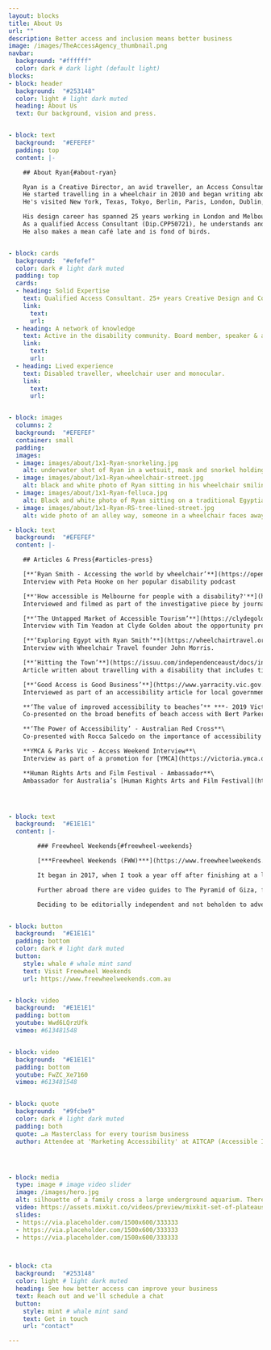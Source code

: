 ```yaml
---
layout: blocks
title: About Us
url: ""
description: Better access and inclusion means better business
image: /images/TheAccessAgency_thumbnail.png
navbar:
  background: "#ffffff"
  color: dark # dark light (default light)
blocks:
- block: header
  background:  "#253148"
  color: light # light dark muted
  heading: About Us
  text: Our background, vision and press.


- block: text
  background:  "#EFEFEF"
  padding: top
  content: |-

    ## About Ryan{#about-ryan}

    Ryan is a Creative Director, an avid traveller, an Access Consultant and wheelchair user.
    He started travelling in a wheelchair in 2010 and began writing about access in tourism in 2017 through his blog [*Freewheel Weekends*](https://www.freewheelweekends.com.au "Visit Freewheel Weekends").\
    He's visited New York, Texas, Tokyo, Berlin, Paris, London, Dublin, Amsterdam, Leiden, Helsinki, Copenhagen, Stockholm, Dusseldorf, Auckland, Tel Aviv, Jerusalem, Cairo, Alexandria and a few other places.   

    His design career has spanned 25 years working in London and Melbourne as a designer and communication consultant for Qantas, STA Travel, TFE Hotels, Jetstar, Visit Ballarat, Virgin Australia,  and many other organisations.
    As a qualified Access Consultant (Dip.CPP50721), he understands and advocates for universal access and as a designer he loves to create innovative, elegant solutions.
    He also makes a mean café late and is fond of birds.


- block: cards
  background:  "#efefef"
  color: dark # light dark muted
  padding: top
  cards:
  - heading: Solid Expertise
    text: Qualified Access Consultant. 25+ years Creative Design and Communcations
    link:
      text:
      url:
  - heading: A network of knowledge
    text: Active in the disability community. Board member, speaker & advocate
    link:
      text:
      url:
  - heading: Lived experience
    text: Disabled traveller, wheelchair user and monocular.
    link:
      text:
      url:


- block: images
  columns: 2
  background:  "#EFEFEF"
  container: small
  padding:
  images:
  - image: images/about/1x1-Ryan-snorkeling.jpg
    alt: underwater shot of Ryan in a wetsuit, mask and snorkel holding a starfish, someone out of shot holds their hand out
  - image: images/about/1x1-Ryan-wheelchair-street.jpg
    alt: black and white photo of Ryan sitting in his wheelchair smiling at the camera
  - image: images/about/1x1-Ryan-felluca.jpg
    alt: Black and white photo of Ryan sitting on a traditional Egyptian sailboat
  - image: images/about/1x1-Ryan-RS-tree-lined-street.jpg
    alt: wide photo of an alley way, someone in a wheelchair faces away from camera, the street is lined with dense potted green trees

- block: text
  background:  "#EFEFEF"
  content: |-

    ## Articles & Press{#articles-press}

    [**‘Ryan Smith - Accessing the world by wheelchair’**](https://open.spotify.com/episode/1hWEbhZ5BswxRstHUWtVzv) ***- I Can’t Stand Podcast***\
    Interview with Peta Hooke on her popular disability podcast

    [**'How accessible is Melbourne for people with a disability?'**](https://www.theage.com.au/national/victoria/how-accessible-is-melbourne-for-people-with-a-disability-20220131-p59shr.html) ***- The Age***\
    Interviewed and filmed as part of the investigative piece by journalist Jewel Topsfield.

    [**‘The Untapped Market of Accessible Tourism’**](https://clydegolden.com/inputdoc/ryansmith) ***- Input Doc Podcast***\
    Interview with Tim Yeadon at Clyde Golden about the opportunity presented by accessible tourism.

    [**‘Exploring Egypt with Ryan Smith’**](https://wheelchairtravel.org/podcast/podcast/episode-3-exploring-egypt-with-ryan-smith-freewheel-weekends/) ***- The Accessible Travel Talk Show 2020***\
    Interview with Wheelchair Travel founder John Morris.

    [**‘Hitting the Town’**](https://issuu.com/independenceaust/docs/inform-issue27-issuu/18) ***- Inform Magazine, Autumn 2019***\
    Article written about travelling with a disability that includes tips in planning and the transformative effect of travel.

    [**‘Good Access is Good Business’**](https://www.yarracity.vic.gov.au/about-us/yarra-news) ***- Yarra News, March 2019***\
    Interviewed as part of an accessibility article for local government magazine, *Yarra News*

    **‘The value of improved accessibility to beaches’** ***- 2019 Victorian Marine & Coastal Forum, Department of Environment, Land, Water and Planning***\
    Co-presented on the broad benefits of beach access with Bert Parker from the [Disabled Divers Association](https://www.facebook.com/disableddiversassociation/).

    **‘The Power of Accessibility’ - Australian Red Cross**\
    Co-presented with Rocca Salcedo on the importance of accessibility to the staff at Australian Red Cross. Conducted with [Speakers Bank](https://www.speakersbank.org.au/).

    **YMCA & Parks Vic - Access Weekend Interview**\
    Interview as part of a promotion for [YMCA](https://victoria.ymca.org.au) and [Parks Victoria](https://www.parks.vic.gov.au).

    **Human Rights Arts and Film Festival - Ambassador**\
    Ambassador for Australia’s [Human Rights Arts and Film Festival](https://www.hraff.org.au).    




- block: text
  background:  "#E1E1E1"
  content: |-

        ### Freewheel Weekends{#freewheel-weekends}

        [***Freewheel Weekends (FWW)***](https://www.freewheelweekends.com.au "Visit Freewheel Weekends") is a website, a vlog, travel guide and directory for travellers with reduced mobility.

        It began in 2017, when I took a year off after finishing at a large tech company. The idea started as a way of recording new experiences and grew into a magazine for people with reduced mobility. It includes a directory covering some of Melbourne’s best accessible experiences – from restaurants to museums and galleries.

        Further abroad there are video guides to The Pyramid of Giza, from Jerusalem’s Old City from New Zealand’s Bay of Islands and more. There’re also first-hand accounts of trying new stuff – like indoor climbing or sled hockey.

        Deciding to be editorially independent and not beholden to advertisers meant self-funding, but it also meant creative control. The content proved valuable and visitors grew month on month. It’s still updated, however infrequently – though much of the content remains relevant and, we hope, useful in providing information and maybe some inspiration to travel and explore.


- block: button
  background:  "#E1E1E1"
  padding: bottom
  color: dark # light dark muted
  button:
    style: whale # whale mint sand
    text: Visit Freewheel Weekends
    url: https://www.freewheelweekends.com.au


- block: video
  background:  "#E1E1E1"
  padding: bottom
  youtube: Wwd6LQrzUfk
  vimeo: #613481548


- block: video
  background:  "#E1E1E1"
  padding: bottom
  youtube: FwZC_Xe7160
  vimeo: #613481548


- block: quote
  background:  "#9fcbe9"
  color: dark # light dark muted
  padding: both
  quote: …a Masterclass for every tourism business
  author: Attendee at 'Marketing Accessibility' at AITCAP (Accessible Inclusive Conference)




- block: media
  type: image # image video slider
  image: /images/hero.jpg
  alt: silhouette of a family cross a large underground aquarium. There are two small girls and a wheelchair user touching the glass as a seal swims quickly past. Hundreds of tiny bubbles string behind from its mouth.
  video: https://assets.mixkit.co/videos/preview/mixkit-set-of-plateaus-seen-from-the-heights-in-a-sunset-26070-large.mp4
  slides:
  - https://via.placeholder.com/1500x600/333333
  - https://via.placeholder.com/1500x600/333333
  - https://via.placeholder.com/1500x600/333333



- block: cta
  background:  "#253148"
  color: light # light dark muted
  heading: See how better access can improve your business
  text: Reach out and we'll schedule a chat
  button:
    style: mint # whale mint sand
    text: Get in touch
    url: "contact"

---
```

